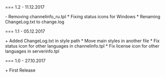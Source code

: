 === 1.2 - 11.12.2017

\- Removing channelinfo_ru.tpl
\* Fixing status icons for Windows
\* Renaming ChangeLog.txt to change.log

=== 1.1 - 05.12.2017

\+ Added ChangeLog.txt in style path
\* Move main styles in another file
\* Fix status icon for other languages in channelinfo.tpl
\* Fix license icon for other languages in serverinfo.tpl

=== 1.0 - 27.10.2017

\+ First Release